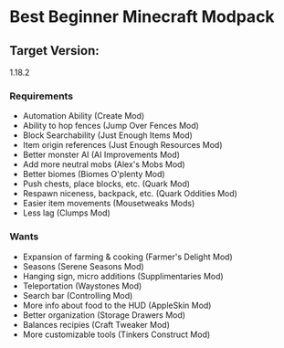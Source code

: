 # Best Beginner Minecraft Modpack

## Target Version:
1.18.2

### Requirements
- Automation Ability (Create Mod)
- Ability to hop fences (Jump Over Fences Mod)
- Block Searchability (Just Enough Items Mod)
- Item origin references (Just Enough Resources Mod)
- Better monster AI (AI Improvements Mod)
- Add more neutral mobs (Alex's Mobs Mod)
- Better biomes (Biomes O'plenty Mod)
- Push chests, place blocks, etc. (Quark Mod)
- Respawn niceness, backpack, etc. (Quark Oddities Mod)
- Easier item movements (Mousetweaks Mods)
- Less lag (Clumps Mod)


### Wants
- Expansion of farming & cooking (Farmer's Delight Mod)
- Seasons (Serene Seasons Mod)
- Hanging sign, micro additions (Supplimentaries Mod)
- Teleportation (Waystones Mod)
- Search bar (Controlling Mod)
- More info about food to the HUD (AppleSkin Mod)
- Better organization (Storage Drawers Mod)
- Balances recipies (Craft Tweaker Mod)
- More customizable tools (Tinkers Construct Mod)